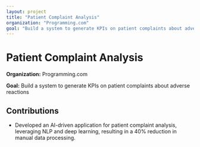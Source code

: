 ```yaml
---
layout: project
title: "Patient Complaint Analysis"
organization: "Programming.com"
goal: "Build a system to generate KPIs on patient complaints about adverse reactions"
---
```


# Patient Complaint Analysis

**Organization:** Programming.com

**Goal:** Build a system to generate KPIs on patient complaints about adverse reactions

## Contributions

- Developed an AI-driven application for patient complaint analysis, leveraging NLP and deep learning, resulting in a 40% reduction in manual data processing.
